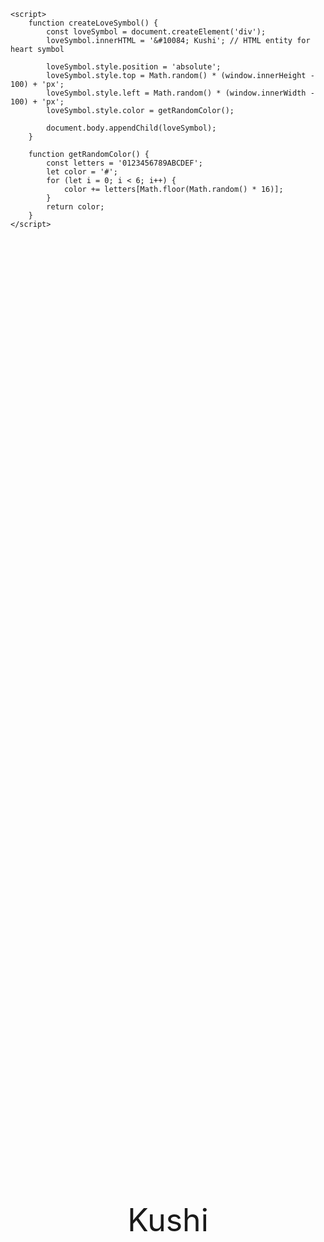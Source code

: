 <html>
<head>
    <title>Love Symbol</title>
    <style>
        #loveSymbol {
            font-size: 50px;
            position: absolute;
            top: 50%;
            left: 50%;
            transform: translate(-50%, -50%);
            cursor: pointer;
        }
    </style>
</head>
<body>
    <div id="loveSymbol" onclick="createLoveSymbol()">Kushi</div>

    <script>
        function createLoveSymbol() {
            const loveSymbol = document.createElement('div');
            loveSymbol.innerHTML = '&#10084; Kushi'; // HTML entity for heart symbol

            loveSymbol.style.position = 'absolute';
            loveSymbol.style.top = Math.random() * (window.innerHeight - 100) + 'px';
            loveSymbol.style.left = Math.random() * (window.innerWidth - 100) + 'px';
            loveSymbol.style.color = getRandomColor();

            document.body.appendChild(loveSymbol);
        }

        function getRandomColor() {
            const letters = '0123456789ABCDEF';
            let color = '#';
            for (let i = 0; i < 6; i++) {
                color += letters[Math.floor(Math.random() * 16)];
            }
            return color;
        }
    </script>
</body>
</html>
<br>
<br>
<br>
<br>
<br>
<br>
<br>
<br>
<br>
<style>
    /* Hide GitHub Pages header and footer */
    .header, .footer {
        display: none !important;
    }
</style>
